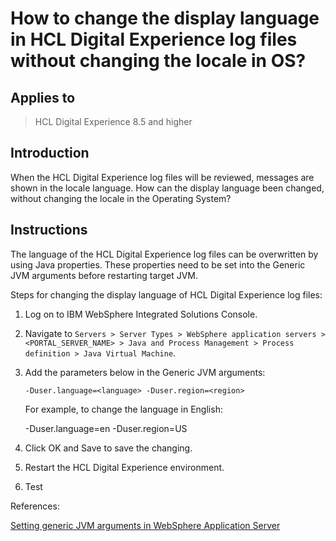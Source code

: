 # How to change the display language in HCL Digital Experience log files without changing the locale in OS?

## Applies to

> HCL Digital Experience 8.5 and higher

## Introduction

When the HCL Digital Experience log files will be reviewed, messages are shown in the locale language. How can the display language been changed, without changing the locale in the Operating System?

## Instructions

The language of the HCL Digital Experience log files can be overwritten by using Java properties. These properties need to be set into the Generic JVM arguments before restarting target JVM.

Steps for changing the display language of HCL Digital Experience log files:

1. Log on to IBM WebSphere Integrated Solutions Console.  

2. Navigate to `Servers > Server Types > WebSphere application servers > <PORTAL_SERVER_NAME> > Java and Process Management > Process definition > Java Virtual Machine`.

3. Add the parameters below in the Generic JVM arguments:

      `-Duser.language=<language> -Duser.region=<region>`

   For example, to change the language in English:

      -Duser.language=en -Duser.region=US  

4. Click OK and Save to save the changing.

5. Restart the HCL Digital Experience environment.

6. Test  

References:

[Setting generic JVM arguments in WebSphere Application Server](https://www.ibm.com/support/pages/setting-generic-jvm-arguments-websphere-application-server)
